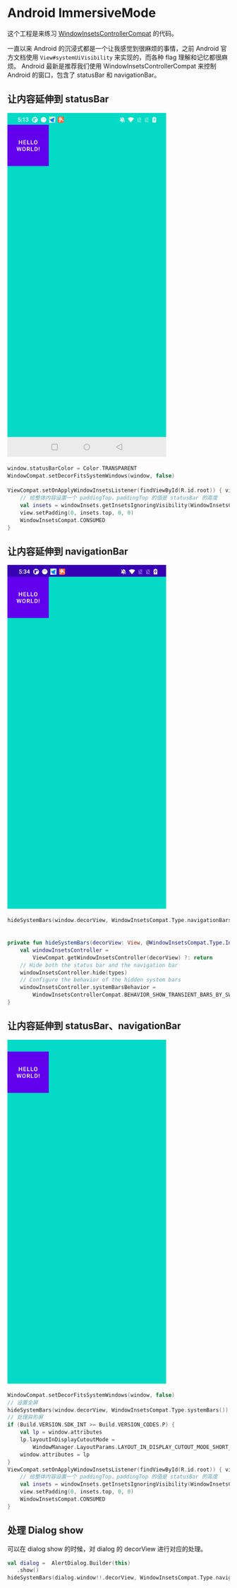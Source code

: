 # Android ImmersiveMode

这个工程是来练习 [WindowInsetsControllerCompat](https://developer.android.com/reference/androidx/core/view/WindowInsetsControllerCompat) 的代码。

一直以来 Android 的沉浸式都是一个让我感觉到很麻烦的事情，之前 Android 官方文档使用 `View#systemUiVisibility` 来实现的，而各种 flag 理解和记忆都很麻烦。
Android 最新是推荐我们使用 WindowInsetsControllerCompat 来控制 Android 的窗口，包含了 statusBar 和 navigationBar。

## 让内容延伸到 statusBar
<img src="arts/img.png" alt="screenshot" title="screenshot" width="360" height="780" />

```kotlin
window.statusBarColor = Color.TRANSPARENT
WindowCompat.setDecorFitsSystemWindows(window, false)

ViewCompat.setOnApplyWindowInsetsListener(findViewById(R.id.root)) { view, windowInsets ->
    // 给整体内容设置一个 paddingTop，paddingTop 的值是 statusBar 的高度
    val insets = windowInsets.getInsetsIgnoringVisibility(WindowInsetsCompat.Type.statusBars())
    view.setPadding(0, insets.top, 0, 0)
    WindowInsetsCompat.CONSUMED
}
```

## 让内容延伸到 navigationBar
<img src="arts/img_1.png" alt="screenshot" title="screenshot" width="360" height="780" />

```kotlin
hideSystemBars(window.decorView, WindowInsetsCompat.Type.navigationBars())


private fun hideSystemBars(decorView: View, @WindowInsetsCompat.Type.InsetsType types: Int) {
    val windowInsetsController =
        ViewCompat.getWindowInsetsController(decorView) ?: return
    // Hide both the status bar and the navigation bar
    windowInsetsController.hide(types)
    // Configure the behavior of the hidden system bars
    windowInsetsController.systemBarsBehavior =
        WindowInsetsControllerCompat.BEHAVIOR_SHOW_TRANSIENT_BARS_BY_SWIPE
}

```


## 让内容延伸到 statusBar、navigationBar
<img src="arts/img_2.png" alt="screenshot" title="screenshot" width="360" height="780" />

```kotlin
WindowCompat.setDecorFitsSystemWindows(window, false)
// 设置全屏
hideSystemBars(window.decorView, WindowInsetsCompat.Type.systemBars())
// 处理异形屏
if (Build.VERSION.SDK_INT >= Build.VERSION_CODES.P) {
    val lp = window.attributes
    lp.layoutInDisplayCutoutMode =
        WindowManager.LayoutParams.LAYOUT_IN_DISPLAY_CUTOUT_MODE_SHORT_EDGES
    window.attributes = lp
}
ViewCompat.setOnApplyWindowInsetsListener(findViewById(R.id.root)) { view, windowInsets ->
    // 给整体内容设置一个 paddingTop，paddingTop 的值是 statusBar 的高度
    val insets = windowInsets.getInsetsIgnoringVisibility(WindowInsetsCompat.Type.statusBars())
    view.setPadding(0, insets.top, 0, 0)
    WindowInsetsCompat.CONSUMED
}

```

## 处理 Dialog show
可以在 dialog show 的时候，对 dialog 的 decorView 进行对应的处理。

```kotlin
val dialog =  AlertDialog.Builder(this)
   .show()
hideSystemBars(dialog.window!!.decorView, WindowInsetsCompat.Type.navigationBars())

```




